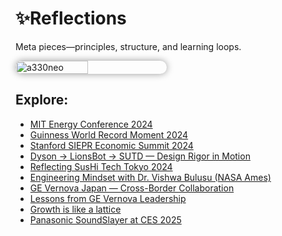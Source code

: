 # ✨Reflections
Meta pieces—principles, structure, and learning loops.
<div style="display:flex;flex-wrap:wrap;gap:10px">
  <img src="/alvin-site/JPG_VID/AC3.jpg" alt="a330neo" width="48%" style="border-radius:12px; box-shadow:0 0 12px rgba(0,0,0,0.4);">
</div>

## Explore:
- [MIT Energy Conference 2024](mitenergy2024.md)
- [Guinness World Record Moment 2024](tdx24.md)
- [Stanford SIEPR Economic Summit 2024](siepr.md)
- [Dyson → LionsBot → SUTD — Design Rigor in Motion](sutd.md)
- [Reflecting SusHi Tech Tokyo 2024](sushi24.md)
- [Engineering Mindset with Dr. Vishwa Bulusu (NASA Ames)](bulusu.md)
- [GE Vernova Japan — Cross-Border Collaboration](gevjp.md)
- [Lessons from GE Vernova Leadership](francisjulia.md)
- [Growth is like a lattice](lattice.md)
- [Panasonic SoundSlayer at CES 2025](sslayer.md)
